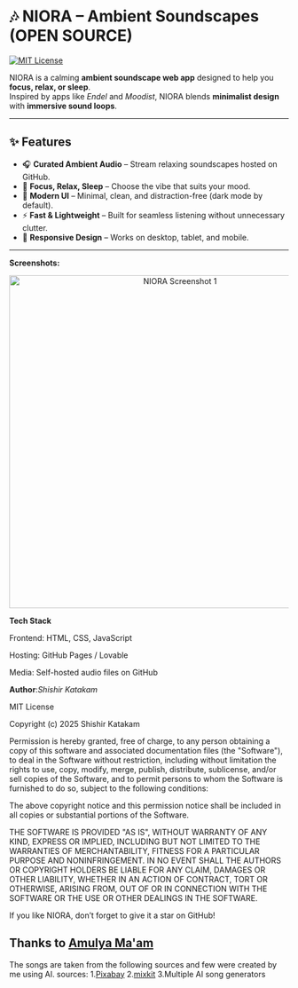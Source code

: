 # 🎶 NIORA – Ambient Soundscapes (OPEN SOURCE)

[![MIT License](https://img.shields.io/badge/License-MIT-green.svg)](LICENSE)

NIORA is a calming **ambient soundscape web app** designed to help you **focus, relax, or sleep**.  
Inspired by apps like *Endel* and *Moodist*, NIORA blends **minimalist design** with **immersive sound loops**.

---

## ✨ Features

- 🎧 **Curated Ambient Audio** – Stream relaxing soundscapes hosted on GitHub.  
- 🌙 **Focus, Relax, Sleep** – Choose the vibe that suits your mood.  
- 🖤 **Modern UI** – Minimal, clean, and distraction-free (dark mode by default).  
- ⚡ **Fast & Lightweight** – Built for seamless listening without unnecessary clutter.  
- 📱 **Responsive Design** – Works on desktop, tablet, and mobile.  

---

**Screenshots:**

<p align="center">
  <img src="https://raw.githubusercontent.com/shishir-katakam/niora/main/public/image.png" alt="NIORA Screenshot 1" width="600"/>
</p>

**Tech Stack**

Frontend: HTML, CSS, JavaScript

Hosting: GitHub Pages / Lovable

Media: Self-hosted audio files on GitHub


**Author**:_Shishir Katakam_

MIT License

Copyright (c) 2025 Shishir Katakam

Permission is hereby granted, free of charge, to any person obtaining a copy of this software and associated documentation files (the "Software"), to deal in the Software without restriction, including without limitation the rights to use, copy, modify, merge, publish, distribute, sublicense, and/or sell copies of the Software, and to permit persons to whom the Software is furnished to do so, subject to the following conditions:

The above copyright notice and this permission notice shall be included in all copies or substantial portions of the Software.

THE SOFTWARE IS PROVIDED "AS IS", WITHOUT WARRANTY OF ANY KIND, EXPRESS OR IMPLIED, INCLUDING BUT NOT LIMITED TO THE WARRANTIES OF MERCHANTABILITY, FITNESS FOR A PARTICULAR PURPOSE AND NONINFRINGEMENT. IN NO EVENT SHALL THE AUTHORS OR COPYRIGHT HOLDERS BE LIABLE FOR ANY CLAIM, DAMAGES OR OTHER LIABILITY, WHETHER IN AN ACTION OF CONTRACT, TORT OR OTHERWISE, ARISING FROM, OUT OF OR IN CONNECTION WITH THE SOFTWARE OR THE USE OR OTHER DEALINGS IN THE SOFTWARE.

If you like NIORA, don’t forget to give it a star on GitHub!

## Thanks to [Amulya Ma'am](https://mgit.ac.in/wp-content/uploads/2022/05/Amulya_it.pdf)


The songs are taken from the following sources and few were created by me using AI.
sources:
1.[Pixabay](https://pixabay.com)
2.[mixkit](https://mixkit.co/free-stock-music)
3.Multiple AI song generators

